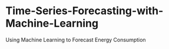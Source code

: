 # Time-Series-Forecasting-with-Machine-Learning
Using Machine Learning to Forecast Energy Consumption
